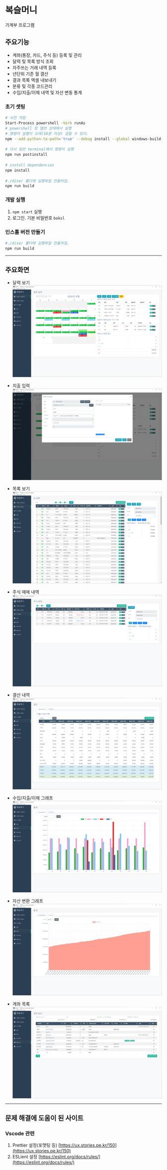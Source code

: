# 복슬머니

가계부 프로그램

## 주요기능
* 계좌(통장, 카드, 주식 등) 등록 및 관리
* 달력 및 목록 방식 조회
* 자주쓰는 거래 내역 등록
* 년단위 기준 월 결산
* 결과 목록 엑셀 내보내기
* 분류 및 각종 코드관리
* 수입/지출/이체 내역 및 자산 변동 통계

### 초기 셋팅

```bash
# 사전 작업
Start-Process powershell -Verb runAs
# powershell 창 열런 상태에서 실행
# 명령어 실행이 오래(10분 이상) 걸릴 수 있다.
npm --add-python-to-path='true' --debug install --global windows-build-tools

# 다시 일반 terminal에서 명렁이 실행
npm run postinstall

# install dependencies
npm install

#./dise/ 폴더에 실행파일 만들어짐.
npm run build
```

### 개발 실행
1. `npm start` 실행
1. 로그인. 기본 비밀번호 `boksl`

### 인스톨 버전 만들기

```bash
#./dise/ 폴더에 실행파일 만들어짐.
npm run build
```

---
## 주요화면
* 달력 보기
![Server Map](readme/pic1.png)

* 지출 입력
![Server Map](readme/pic2.png)

* 목록 보기
![Server Map](readme/pic3.png)

* 주식 매매 내역
![Server Map](readme/pic4.png)

* 결산 내역
![Server Map](readme/pic5.png)

* 수입/지출/이체 그래프
![Server Map](readme/pic6.png)

* 자산 변환 그래프
![Server Map](readme/pic7.png)

* 계좌 목록
![Server Map](readme/pic8.png)

---

## 문제 해결에 도움이 된 사이트

### Vscode 관련

1. Prettier 설정(포맷팅 등) [https://ux.stories.pe.kr/150](https://ux.stories.pe.kr/150)
1. ESLient 설정 [https://eslint.org/docs/rules/](https://eslint.org/docs/rules/)
